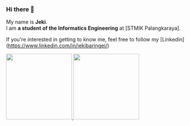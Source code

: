 ### Hi there 👋
My name is **Jeki**.<br>
I am **a student of the Informatics Engineering** at [STMIK Palangkaraya].<br>

If you're interested in getting to know me, feel free to follow my [Linkedin] (https://www.linkedin.com/in/jekibaringei/)
<p align="left">
<a href="https://github.com/jekibaringei">
  <img height="180em" src="https://github-readme-stats-eight-theta.vercel.app/api?username=jekibaringei&show_icons=true&theme=algolia&include_all_commits=true&count_private=true"/>
  <img height="180em" src="https://github-readme-stats-eight-theta.vercel.app/api/top-langs/?username=jekibaringei&layout=compact&theme=algolia"/>
</a>
</p>
<!--
**jekibaringei/jekibaringei** is a ✨ _special_ ✨ repository because its `README.md` (this file) appears on your GitHub profile.

Here are some ideas to get you started:

- 🔭 I’m currently working on ...
- 🌱 I’m currently learning ...
- 👯 I’m looking to collaborate on ...
- 🤔 I’m looking for help with ...
- 💬 Ask me about ...
- 📫 How to reach me: ...
- 😄 Pronouns: ...
- ⚡ Fun fact: ...
-->
